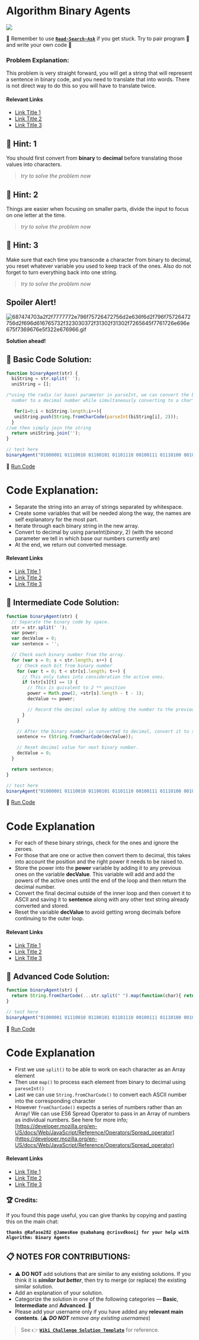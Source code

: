 # Algorithm Binary Agents

![](https://i.imgur.com/HSwaSFK.jpg)

:triangular_flag_on_post: Remember to use [**`Read-Search-Ask`**](FreeCodeCamp-Get-Help) if you get stuck. Try to pair program :busts_in_silhouette: and write your own code :pencil:

### Problem Explanation:

This problem is very straight forward, you will get a string that will represent a sentence in binary code, and you need to translate that into words. There is not direct way to do this so you will have to translate twice.

#### Relevant Links

- [Link Title 1](http://example.com)
- [Link Title 2](http://example.com)
- [Link Title 3](http://example.com)

## :speech_balloon: Hint: 1

You should first convert from **binary** to **decimal** before translating those values into characters.

> _try to solve the problem now_

## :speech_balloon: Hint: 2

Things are easier when focusing on smaller parts, divide the input to focus on one letter at the time.

> _try to solve the problem now_

## :speech_balloon: Hint: 3

Make sure that each time you transcode a character from binary to decimal, you reset whatever variable you used to keep track of the ones. Also do not forget to turn everything back into one string.

> _try to solve the problem now_

## Spoiler Alert!

![687474703a2f2f7777772e796f75726472756d2e636f6d2f796f75726472756d2f696d616765732f323030372f31302f31302f7265645f7761726e696e675f7369676e5f322e676966.gif](https://files.gitter.im/FreeCodeCamp/Wiki/nlOm/thumb/687474703a2f2f7777772e796f75726472756d2e636f6d2f796f75726472756d2f696d616765732f323030372f31302f31302f7265645f7761726e696e675f7369676e5f322e676966.gif)

**Solution ahead!**

## :beginner: Basic Code Solution:

```javascript
function binaryAgent(str) {
  biString = str.split(' ');
  uniString = [];

/*using the radix (or base) parameter in parseInt, we can convert the binary
  number to a decimal number while simultaneously converting to a char*/

   for(i=0;i < biString.length;i++){
   uniString.push(String.fromCharCode(parseInt(biString[i], 2)));
  }
//we then simply join the string
  return uniString.join('');
}

// test here
binaryAgent("01000001 01110010 01100101 01101110 00100111 01110100 00100000 01100010 01101111 01101110 01100110 01101001 01110010 01100101 01110011 00100000 01100110 01110101 01101110 00100001 00111111");
```

:rocket: [Run Code](https://repl.it/CLnm/0)

# Code Explanation:

- Separate the string into an array of strings separated by whitespace.
- Create some variables that will be needed along the way, the names are self explanatory for the most part.
- Iterate through each binary string in the new array.
- Convert to decimal by using parseInt(_binary_, 2) (with the second parameter we tell in which base our numbers currently are)
- At the end, we return out converted message.

#### Relevant Links

- [Link Title 1](http://example.com)
- [Link Title 2](http://example.com)
- [Link Title 3](http://example.com)

## :sunflower: Intermediate Code Solution:

```javascript
function binaryAgent(str) {
  // Separate the binary code by space.
  str = str.split(' ');
  var power;
  var decValue = 0;
  var sentence = '';

  // Check each binary number from the array.
  for (var s = 0; s < str.length; s++) {
    // Check each bit from binary number
    for (var t = 0; t < str[s].length; t++) {
      // This only takes into consideration the active ones.
      if (str[s][t] == 1) {
        // This is quivalent to 2 ** position
        power = Math.pow(2, +str[s].length - t - 1);
        decValue += power;

        // Record the decimal value by adding the number to the previous one.
      }
    }

    // After the binary number is converted to decimal, convert it to string and store
    sentence += (String.fromCharCode(decValue));

    // Reset decimal value for next binary number.
    decValue = 0;
  }

  return sentence;
}

// test here
binaryAgent("01000001 01110010 01100101 01101110 00100111 01110100 00100000 01100010 01101111 01101110 01100110 01101001 01110010 01100101 01110011 00100000 01100110 01110101 01101110 00100001 00111111");
```

:rocket: [Run Code](https://repl.it/CLno/0)

# Code Explanation

- For each of these binary strings, check for the ones and ignore the zeroes.
- For those that are one or active then convert them to decimal, this takes into account the position and the right power it needs to be raised to.
- Store the power into the **power** variable by adding it to any previous ones on the variable **decValue**. This variable will add and add the powers of the active ones until the end of the loop and then return the decimal number.
- Convert the final decimal outside of the inner loop and then convert it to ASCII and saving it to **sentence** along with any other text string already converted and stored.
- Reset the variable **decValue** to avoid getting wrong decimals before continuing to the outer loop.

#### Relevant Links

- [Link Title 1](http://example.com)
- [Link Title 2](http://example.com)
- [Link Title 3](http://example.com)

## :rotating_light: Advanced Code Solution:

```javascript
function binaryAgent(str) {
  return String.fromCharCode(...str.split(" ").map(function(char){ return parseInt(char, 2); }));
}

// test here
binaryAgent("01000001 01110010 01100101 01101110 00100111 01110100 00100000 01100010 01101111 01101110 01100110 01101001 01110010 01100101 01110011 00100000 01100110 01110101 01101110 00100001 00111111");
```

:rocket: [Run Code](https://repl.it/CLnp/0)

# Code Explanation

- First we use `split()` to be able to work on each character as an Array element
- Then use `map()` to process each element from binary to decimal using `pareseInt()`
- Last we can use `String.fromCharCode()` to convert each ASCII number into the corresponding character
- However `fromCharCode()` expects a series of numbers rather than an Array! We can use ES6 Spread Operator to pass in an Array of numbers as individual numbers. See here for more info; [https://developer.mozilla.org/en-US/docs/Web/JavaScript/Reference/Operators/Spread_operator](https://developer.mozilla.org/en-US/docs/Web/JavaScript/Reference/Operators/Spread_operator)

#### Relevant Links

- [Link Title 1](http://example.com)
- [Link Title 2](http://example.com)
- [Link Title 3](http://example.com)

### :trophy: Credits:

If you found this page useful, you can give thanks by copying and pasting this on the main chat:

**`thanks @Rafase282 @JamesKee @sabahang @crisvdkooij for your help with Algorithm: Binary Agents`**

## :clipboard: NOTES FOR CONTRIBUTIONS:

- :warning: **DO NOT** add solutions that are similar to any existing solutions. If you think it is **_similar but better_**, then try to merge (or replace) the existing similar solution.
- Add an explanation of your solution.
- Categorize the solution in one of the following categories &mdash; **Basic**, **Intermediate** and **Advanced**. :traffic_light:
- Please add your username only if you have added any **relevant main contents**. (:warning: **_DO NOT_** _remove any existing usernames_)

> See :point_right: [**`Wiki Challenge Solution Template`**](Wiki-Template-Challenge-Solution) for reference.
